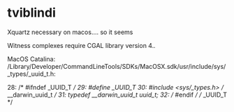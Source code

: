 # tviblindi

Xquartz necessary on macos.... so it seems


Witness complexes require CGAL library version 4.*.*

MacOS Catalina:
/Library/Developer/CommandLineTools/SDKs/MacOSX.sdk/usr/include/sys/_types/_uuid_t.h:

28: /* #ifndef _UUID_T */
29: #define _UUID_T
30: #include <sys/_types.h> /* __darwin_uuid_t */
31: typedef __darwin_uuid_t	uuid_t;
32: /* #endif */ /* _UUID_T */
